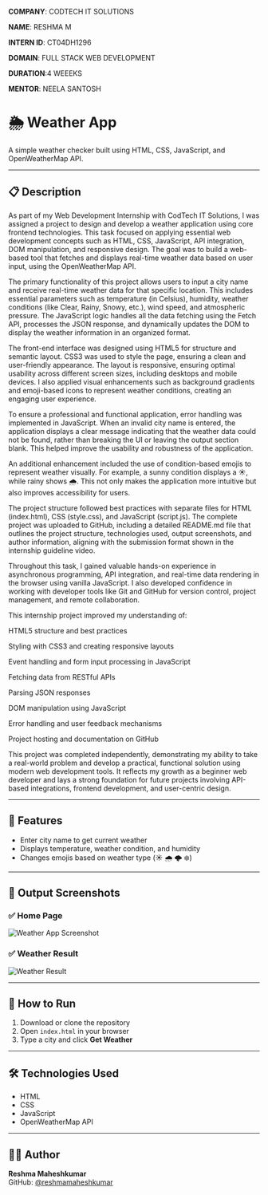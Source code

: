**COMPANY**: CODTECH IT SOLUTIONS

**NAME**: RESHMA M

**INTERN ID**: CT04DH1296

**DOMAIN**: FULL STACK WEB DEVELOPMENT

**DURATION**:4 WEEEKS

**MENTOR**: NEELA SANTOSH



# 🌦️ Weather App

A simple weather checker built using HTML, CSS, JavaScript, and OpenWeatherMap API.

---
## 📋 Description

As part of my Web Development Internship with CodTech IT Solutions, I was assigned a project to design and develop a weather application using core frontend technologies. This task focused on applying essential web development concepts such as HTML, CSS, JavaScript, API integration, DOM manipulation, and responsive design. The goal was to build a web-based tool that fetches and displays real-time weather data based on user input, using the OpenWeatherMap API.

The primary functionality of this project allows users to input a city name and receive real-time weather data for that specific location. This includes essential parameters such as temperature (in Celsius), humidity, weather conditions (like Clear, Rainy, Snowy, etc.), wind speed, and atmospheric pressure. The JavaScript logic handles all the data fetching using the Fetch API, processes the JSON response, and dynamically updates the DOM to display the weather information in an organized format.

The front-end interface was designed using HTML5 for structure and semantic layout. CSS3 was used to style the page, ensuring a clean and user-friendly appearance. The layout is responsive, ensuring optimal usability across different screen sizes, including desktops and mobile devices. I also applied visual enhancements such as background gradients and emoji-based icons to represent weather conditions, creating an engaging user experience.

To ensure a professional and functional application, error handling was implemented in JavaScript. When an invalid city name is entered, the application displays a clear message indicating that the weather data could not be found, rather than breaking the UI or leaving the output section blank. This helped improve the usability and robustness of the application.

An additional enhancement included the use of condition-based emojis to represent weather visually. For example, a sunny condition displays a ☀️, while rainy shows 🌧️. This not only makes the application more intuitive but also improves accessibility for users.

The project structure followed best practices with separate files for HTML (index.html), CSS (style.css), and JavaScript (script.js). The complete project was uploaded to GitHub, including a detailed README.md file that outlines the project structure, technologies used, output screenshots, and author information, aligning with the submission format shown in the internship guideline video.

Throughout this task, I gained valuable hands-on experience in asynchronous programming, API integration, and real-time data rendering in the browser using vanilla JavaScript. I also developed confidence in working with developer tools like Git and GitHub for version control, project management, and remote collaboration.

This internship project improved my understanding of:

HTML5 structure and best practices

Styling with CSS3 and creating responsive layouts

Event handling and form input processing in JavaScript

Fetching data from RESTful APIs

Parsing JSON responses

DOM manipulation using JavaScript

Error handling and user feedback mechanisms

Project hosting and documentation on GitHub

This project was completed independently, demonstrating my ability to take a real-world problem and develop a practical, functional solution using modern web development tools. It reflects my growth as a beginner web developer and lays a strong foundation for future projects involving API-based integrations, frontend development, and user-centric design.

---

## 🚀 Features

- Enter city name to get current weather
- Displays temperature, weather condition, and humidity
- Changes emojis based on weather type (☀️ 🌧️ 🌩️ ❄️)

---

## 📸 Output Screenshots

### ✅ Home Page
![Weather App Screenshot](https://github.com/user-attachments/assets/fd1e7915-2ae6-4612-b938-51babbba6443)

### ✅ Weather Result
![Weather Result](https://github.com/user-attachments/assets/fd1e7915-2ae6-4612-b938-51babbba6443)

---

## 🧪 How to Run

1. Download or clone the repository
2. Open `index.html` in your browser
3. Type a city and click **Get Weather**

---

## 🛠️ Technologies Used

- HTML  
- CSS  
- JavaScript  
- OpenWeatherMap API

---

## 👩‍💻 Author

**Reshma Maheshkumar**  
GitHub: [@reshmamaheshkumar](https://github.com/reshmamaheshkumar)
